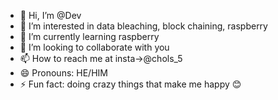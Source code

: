 - 👋 Hi, I’m @Dev
- 👀 I’m interested in data bleaching, block chaining, raspberry
- 🌱 I’m currently learning raspberry
- 💞️ I’m looking to collaborate with you 
- 📫 How to reach me at insta->@chols_5
- 😄 Pronouns: HE/HIM
- ⚡ Fun fact: doing crazy things that make me happy 😊 

<!---
Progwithdev/Progwithdev is a ✨ special ✨ repository because its `README.md` (this file) appears on your GitHub profile.
You can click the Preview link to take a look at your changes.
--->
